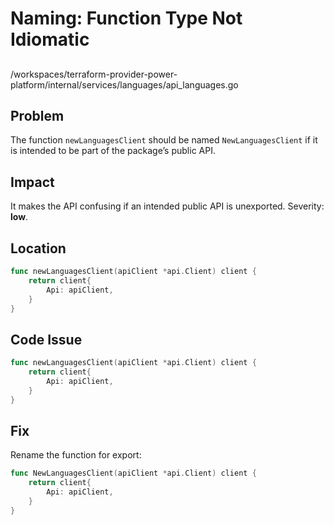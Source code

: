 # Naming: Function Type Not Idiomatic

##

/workspaces/terraform-provider-power-platform/internal/services/languages/api_languages.go

## Problem

The function `newLanguagesClient` should be named `NewLanguagesClient` if it is intended to be part of the package’s public API.

## Impact

It makes the API confusing if an intended public API is unexported. Severity: **low**.

## Location

```go
func newLanguagesClient(apiClient *api.Client) client {
	return client{
		Api: apiClient,
	}
}
```

## Code Issue

```go
func newLanguagesClient(apiClient *api.Client) client {
	return client{
		Api: apiClient,
	}
}
```

## Fix

Rename the function for export:

```go
func NewLanguagesClient(apiClient *api.Client) client {
	return client{
		Api: apiClient,
	}
}
```
